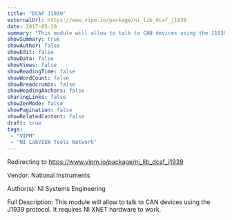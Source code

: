```yaml
---
title: "DCAF J1939"
externalUrl: https://www.vipm.io/package/ni_lib_dcaf_j1939
date: 2017-05-20
summary: "This module will allow to talk to CAN devices using the J1939 protocol."
showSummary: true
showAuthor: false
showEdit: false
showData: false
showViews: false
showReadingTime: false
showWordCount: false
showBreadcrumbs: false
showHeadingAnchors: false
sharingLinks: false
showZenMode: false
showPagination: false
showRelatedContent: false
draft: true
tags:
 - "VIPM"
 - "NI LabVIEW Tools Network"
---
```


Redirecting to https://www.vipm.io/package/ni_lib_dcaf_j1939

Vendor: National Instruments

Author(s): NI Systems Engineering
 
Full Description:
This module will allow to talk to CAN devices using the J1939 protocol.
It requires NI XNET hardware to work.